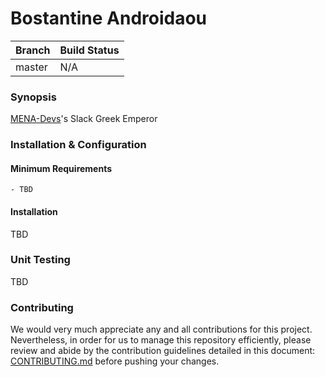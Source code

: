 # Bostantine Androidaou

| Branch | Build Status |
| ------ | ----- |
| master |  N/A  |

### Synopsis

[MENA-Devs](http://mena-devs.com)'s Slack Greek Emperor

### Installation & Configuration

#### Minimum Requirements

```
- TBD
```

#### Installation

TBD

### Unit Testing

TBD

### Contributing

We would very much appreciate any and all contributions for this project. Nevertheless, in order for us to manage this repository efficiently, please review and abide by the contribution guidelines detailed in this document: [CONTRIBUTING.md](https://github.com/mena-devs/slack_data_collector/blob/master/CONTRIBUTING.md) before pushing your changes.
